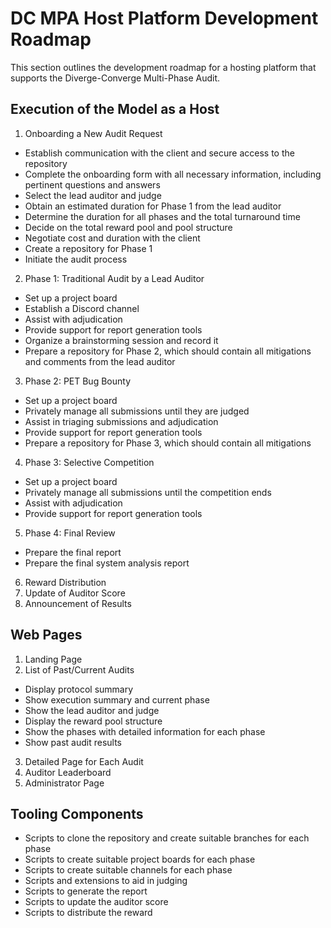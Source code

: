 # DC MPA Host Platform Development Roadmap

This section outlines the development roadmap for a hosting platform that supports the Diverge-Converge Multi-Phase Audit.

## Execution of the Model as a Host

1. Onboarding a New Audit Request

- Establish communication with the client and secure access to the repository
- Complete the onboarding form with all necessary information, including pertinent questions and answers
- Select the lead auditor and judge
- Obtain an estimated duration for Phase 1 from the lead auditor
- Determine the duration for all phases and the total turnaround time
- Decide on the total reward pool and pool structure
- Negotiate cost and duration with the client
- Create a repository for Phase 1
- Initiate the audit process

2. Phase 1: Traditional Audit by a Lead Auditor

- Set up a project board
- Establish a Discord channel
- Assist with adjudication
- Provide support for report generation tools
- Organize a brainstorming session and record it
- Prepare a repository for Phase 2, which should contain all mitigations and comments from the lead auditor

3. Phase 2: PET Bug Bounty

- Set up a project board
- Privately manage all submissions until they are judged
- Assist in triaging submissions and adjudication
- Provide support for report generation tools
- Prepare a repository for Phase 3, which should contain all mitigations

4. Phase 3: Selective Competition

- Set up a project board
- Privately manage all submissions until the competition ends
- Assist with adjudication
- Provide support for report generation tools

5. Phase 4: Final Review

- Prepare the final report
- Prepare the final system analysis report

6. Reward Distribution
7. Update of Auditor Score
8. Announcement of Results

## Web Pages

1. Landing Page
2. List of Past/Current Audits

- Display protocol summary
- Show execution summary and current phase
- Show the lead auditor and judge
- Display the reward pool structure
- Show the phases with detailed information for each phase
- Show past audit results

3. Detailed Page for Each Audit
4. Auditor Leaderboard
5. Administrator Page

## Tooling Components

- Scripts to clone the repository and create suitable branches for each phase
- Scripts to create suitable project boards for each phase
- Scripts to create suitable channels for each phase
- Scripts and extensions to aid in judging
- Scripts to generate the report
- Scripts to update the auditor score
- Scripts to distribute the reward